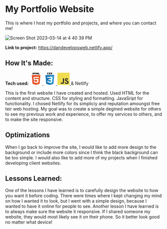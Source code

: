 # My Portfolio Website

This is where I host my portfolio and projects, and where you can contact me!

<img width="1279" alt="Screen Shot 2023-03-14 at 4 40 39 PM" src="https://user-images.githubusercontent.com/77373777/225166015-18889ea3-5394-41dd-824c-56498284777b.png">

**Link to project:** https://dandevelopsweb.netlify.app/

## How It's Made:

**Tech used:** 
<a href="https://www.w3.org/html/" target="_blank" rel="noreferrer"> <img src="https://raw.githubusercontent.com/devicons/devicon/master/icons/html5/html5-original-wordmark.svg" alt="html5" width="40" height="40"/> </a> <a href="https://www.w3schools.com/css/" target="_blank" rel="noreferrer"> <img src="https://raw.githubusercontent.com/devicons/devicon/master/icons/css3/css3-original-wordmark.svg" alt="css3" width="40" height="40"/> </a> <a href="https://developer.mozilla.org/en-US/docs/Web/JavaScript" target="_blank" rel="noreferrer"> <img src="https://raw.githubusercontent.com/devicons/devicon/master/icons/javascript/javascript-original.svg" alt="javascript" width="40" height="40"/> </a> & Netlify

This is the first website I have created and hosted. Used HTML for the content and structure. CSS for styling and formatting. JavaSript for functionality. I chosed Netlify for its simpliciy and reputation amoungst free teir web hosting. My goal was to create a simple degined website for others to see my previous work and experience, to offer my services to others, and to make the site responsive.

## Optimizations

When I go back to improve the site, I would like to add more design to the background or include more colors since I think the black background can be too simple. I would also like to add more of my projects when I finished developing client websites.

## Lessons Learned:

One of the lessons I have learned is to carefully design the website to how you want it before coding. There were times where I kept changing my mind on how I wanted it to look, but I went with a simple design, because I wanted to have it online for people to see. Another lesson I have learned is to always make sure the website it responsive. If I shared someone my website, they would most likely see it on their phone. So it better look good no matter what device!

